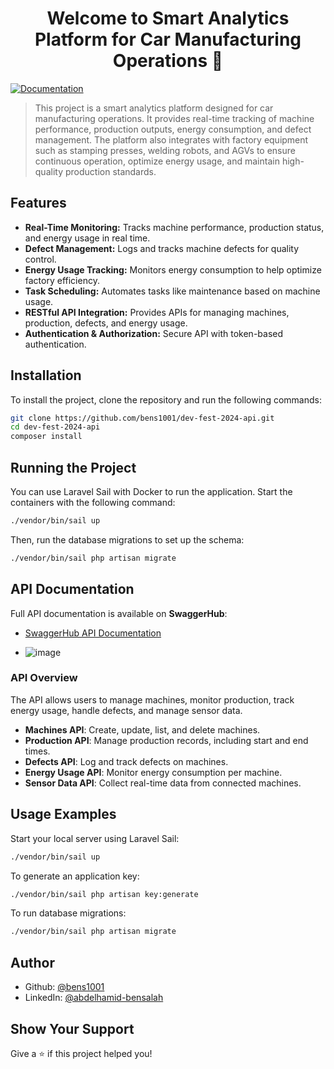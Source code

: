 <h1 align="center">Welcome to Smart Analytics Platform for Car Manufacturing Operations 👋</h1>
<p>
  <a href="https://app.swaggerhub.com/apis/ABDELHAMIDBENSALAH35/dev-fest_2024_2nd_challenge_api_documentation/1.0.0" target="_blank">
    <img alt="Documentation" src="https://img.shields.io/badge/documentation-yes-brightgreen.svg" />
  </a>
</p>

> This project is a smart analytics platform designed for car manufacturing operations. It provides real-time tracking of machine performance, production outputs, energy consumption, and defect management. The platform also integrates with factory equipment such as stamping presses, welding robots, and AGVs to ensure continuous operation, optimize energy usage, and maintain high-quality production standards.

## Features

- **Real-Time Monitoring:** Tracks machine performance, production status, and energy usage in real time.
- **Defect Management:** Logs and tracks machine defects for quality control.
- **Energy Usage Tracking:** Monitors energy consumption to help optimize factory efficiency.
- **Task Scheduling:** Automates tasks like maintenance based on machine usage.
- **RESTful API Integration:** Provides APIs for managing machines, production, defects, and energy usage.
- **Authentication & Authorization:** Secure API with token-based authentication.

## Installation

To install the project, clone the repository and run the following commands:

```sh
git clone https://github.com/bens1001/dev-fest-2024-api.git
cd dev-fest-2024-api
composer install
```

## Running the Project

You can use Laravel Sail with Docker to run the application. Start the containers with the following command:

```sh
./vendor/bin/sail up
```

Then, run the database migrations to set up the schema:

```sh
./vendor/bin/sail php artisan migrate
```

## API Documentation

Full API documentation is available on **SwaggerHub**:
- [SwaggerHub API Documentation](https://app.swaggerhub.com/apis/ABDELHAMIDBENSALAH35/dev-fest_2024_2nd_challenge_api_documentation/1.0.0)

- ![image](https://github.com/user-attachments/assets/98d501be-d8a5-42d9-bdb4-4e771f8e459c)

### API Overview

The API allows users to manage machines, monitor production, track energy usage, handle defects, and manage sensor data.

- **Machines API**: Create, update, list, and delete machines.
- **Production API**: Manage production records, including start and end times.
- **Defects API**: Log and track defects on machines.
- **Energy Usage API**: Monitor energy consumption per machine.
- **Sensor Data API**: Collect real-time data from connected machines.

## Usage Examples

Start your local server using Laravel Sail:

```sh
./vendor/bin/sail up
```

To generate an application key:

```sh
./vendor/bin/sail php artisan key:generate
```

To run database migrations:

```sh
./vendor/bin/sail php artisan migrate
```

## Author

- Github: [@bens1001](https://github.com/bens1001)
- LinkedIn: [@abdelhamid-bensalah](https://linkedin.com/in/abdelhamid-bensalah)

## Show Your Support

Give a ⭐️ if this project helped you!

